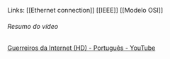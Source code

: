 Links: [[Ethernet connection]] [[IEEE]] [[Modelo OSI]]


###### Resumo do vídeo
[Guerreiros da Internet (HD) - Português - YouTube](https://youtu.be/BmOMG7rdf8A?si=RusWnN6ztIEAeSPm)
